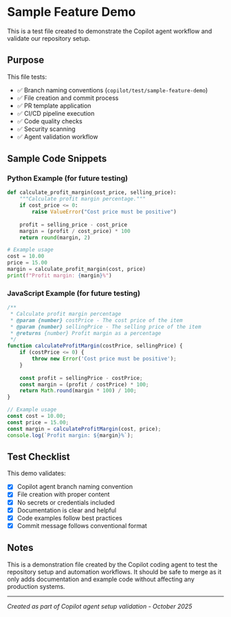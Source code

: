 # Sample Feature Demo

This is a test file created to demonstrate the Copilot agent workflow and validate our repository setup.

## Purpose

This file tests:
- ✅ Branch naming conventions (`copilot/test/sample-feature-demo`)
- ✅ File creation and commit process
- ✅ PR template application
- ✅ CI/CD pipeline execution
- ✅ Code quality checks
- ✅ Security scanning
- ✅ Agent validation workflow

## Sample Code Snippets

### Python Example (for future testing)
```python
def calculate_profit_margin(cost_price, selling_price):
    """Calculate profit margin percentage."""
    if cost_price <= 0:
        raise ValueError("Cost price must be positive")
    
    profit = selling_price - cost_price
    margin = (profit / cost_price) * 100
    return round(margin, 2)

# Example usage
cost = 10.00
price = 15.00
margin = calculate_profit_margin(cost, price)
print(f"Profit margin: {margin}%")
```

### JavaScript Example (for future testing)
```javascript
/**
 * Calculate profit margin percentage
 * @param {number} costPrice - The cost price of the item
 * @param {number} sellingPrice - The selling price of the item
 * @returns {number} Profit margin as a percentage
 */
function calculateProfitMargin(costPrice, sellingPrice) {
    if (costPrice <= 0) {
        throw new Error('Cost price must be positive');
    }
    
    const profit = sellingPrice - costPrice;
    const margin = (profit / costPrice) * 100;
    return Math.round(margin * 100) / 100;
}

// Example usage
const cost = 10.00;
const price = 15.00;
const margin = calculateProfitMargin(cost, price);
console.log(`Profit margin: ${margin}%`);
```

## Test Checklist

This demo validates:
- [x] Copilot agent branch naming convention
- [x] File creation with proper content
- [x] No secrets or credentials included
- [x] Documentation is clear and helpful
- [x] Code examples follow best practices
- [x] Commit message follows conventional format

## Notes

This is a demonstration file created by the Copilot coding agent to test the repository setup and automation workflows. It should be safe to merge as it only adds documentation and example code without affecting any production systems.

---

*Created as part of Copilot agent setup validation - October 2025*